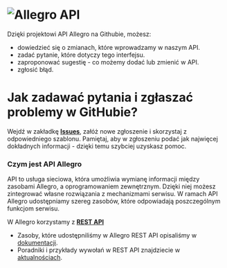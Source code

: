 # ![Allegro API](https://raw.githubusercontent.com/allegro/allegro-api/master/allegro-api-logo.png)

Dzięki projektowi API Allegro na Githubie, możesz:

* dowiedzieć się o zmianach, które wprowadzamy w naszym API.
* zadać pytanie, które dotyczy tego interfejsu.
* zaproponować sugestię - co możemy dodać lub zmienić w API.
* zgłosić błąd.

# Jak zadawać pytania i zgłaszać problemy w GitHubie? 
Wejdź w zakładkę **[Issues](https://github.com/allegro/allegro-api/issues)**, załóż nowe zgłoszenie i skorzystaj z odpowiedniego szablonu. Pamiętaj, aby w zgłoszeniu podać jak najwięcej dokładnych informacji - dzięki temu szybciej uzyskasz pomoc.


### Czym jest API Allegro
API to usługa sieciowa, która umożliwia wymianę informacji między zasobami Allegro, a oprogramowaniem zewnętrznym. Dzięki niej możesz  zintegrować własne rozwiązania z mechanizmami serwisu. W ramach API Allegro udostępniamy szereg zasobów, które odpowiadają poszczególnym funkcjom serwisu.

W Allegro korzystamy z **[REST API](https://developer.allegro.pl/)**

* Zasoby, które udostępniliśmy w Allegro REST API opisaliśmy w [dokumentacji](https://developer.allegro.pl/documentation/).
* Poradniki i przykłady wywołań w REST API znajdziecie w [aktualnościach](https://developer.allegro.pl/news/). 
